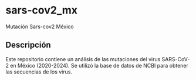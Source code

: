 # sars-cov2_mx
Mutación Sars-cov2 México

## Descripción

Este repositorio contiene un análisis de las mutaciones del virus SARS-CoV-2 en México (2020-2024). Se utilizó la base de datos de NCBI para obtener las secuencias de los virus.
